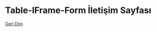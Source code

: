 <h1>Table-IFrame-Form İletişim Sayfası</h1>
<a href="https://github.com/waroi/TurkcellFrontend2023/tree/main/Ogrenciler/ogulcanmunogullari">Geri Dön</a>
